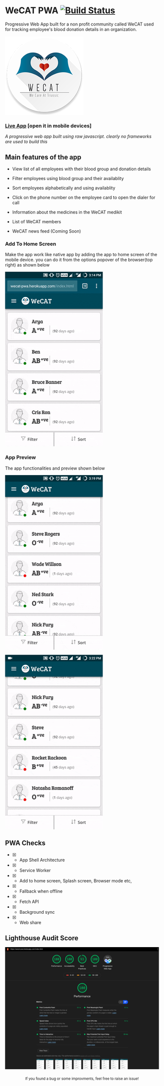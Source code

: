 # WeCAT PWA  [![Build Status](https://travis-ci.org/iamntg/wecat-pwa.svg?branch=master)](https://travis-ci.org/iamntg/wecat-pwa)

Progressive Web App built for a non profit community called WeCAT used for tracking employee's blood donation details in an organization.

![ScreenShot](https://raw.githubusercontent.com/iamntg/wecat-pwa/master/others/wecat.png)

### [Live App](https://wecat-pwa.herokuapp.com/index.html)  [open it in mobile devices]

*A progressive web app built using raw javascript. clearly no frameworks are used to build this*


## Main features of the app

 * View list of all employees with their blood group and donation details

 * Filter employees using blood group and their availablity

 * Sort employees alphabetically and using availablity

 * Click on the phone number on the employee card to open the dialer for call

 * Information about the medicines in the WeCAT medikit

 * List of WeCAT members

 * WeCAT news feed (Coming Soon)



### Add To Home Screen

Make the app work like native app by adding the app to home screen of the mobile device. you can do it from the options popover of the browser(top right) as shown below

![AddToHome](https://raw.githubusercontent.com/iamntg/wecat-pwa/master/others/add_to_homescreen.gif)


### App Preview

The app functionalities and preview shown below

![Preview1](https://raw.githubusercontent.com/iamntg/wecat-pwa/master/others/main_page.gif)

![Preview2](https://raw.githubusercontent.com/iamntg/wecat-pwa/master/others/other_pages.gif)


## PWA Checks

- [x] - App Shell Architecture

- [x] - Service Worker

- [x] - Add to home screen, Splash screen, Browser mode etc,

- [x] - Fallback when offline

- [x] - Fetch API

- [x] - Background sync

- [x] - Web share


## Lighthouse Audit Score

![Audit](https://raw.githubusercontent.com/iamntg/wecat-pwa/master/others/LightHouseAudits.png)


<div align="center">
  <sub>If you found a bug or some improvments, feel free to raise an issue!</sub>
</div>
